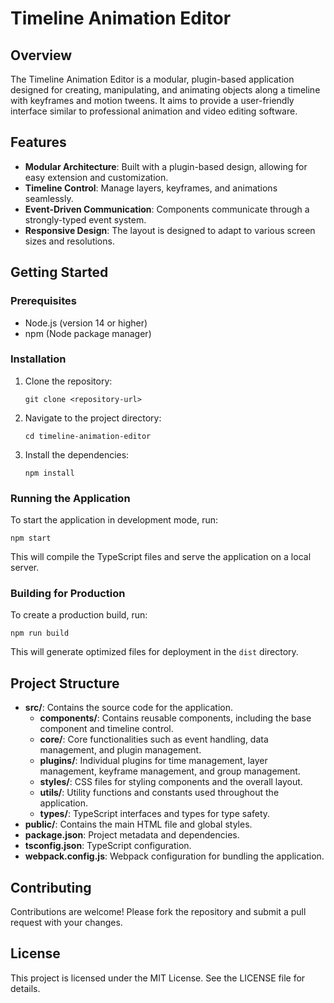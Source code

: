 # Timeline Animation Editor

## Overview
The Timeline Animation Editor is a modular, plugin-based application designed for creating, manipulating, and animating objects along a timeline with keyframes and motion tweens. It aims to provide a user-friendly interface similar to professional animation and video editing software.

## Features
- **Modular Architecture**: Built with a plugin-based design, allowing for easy extension and customization.
- **Timeline Control**: Manage layers, keyframes, and animations seamlessly.
- **Event-Driven Communication**: Components communicate through a strongly-typed event system.
- **Responsive Design**: The layout is designed to adapt to various screen sizes and resolutions.

## Getting Started

### Prerequisites
- Node.js (version 14 or higher)
- npm (Node package manager)

### Installation
1. Clone the repository:
   ```
   git clone <repository-url>
   ```
2. Navigate to the project directory:
   ```
   cd timeline-animation-editor
   ```
3. Install the dependencies:
   ```
   npm install
   ```

### Running the Application
To start the application in development mode, run:
```
npm start
```
This will compile the TypeScript files and serve the application on a local server.

### Building for Production
To create a production build, run:
```
npm run build
```
This will generate optimized files for deployment in the `dist` directory.

## Project Structure
- **src/**: Contains the source code for the application.
  - **components/**: Contains reusable components, including the base component and timeline control.
  - **core/**: Core functionalities such as event handling, data management, and plugin management.
  - **plugins/**: Individual plugins for time management, layer management, keyframe management, and group management.
  - **styles/**: CSS files for styling components and the overall layout.
  - **utils/**: Utility functions and constants used throughout the application.
  - **types/**: TypeScript interfaces and types for type safety.
- **public/**: Contains the main HTML file and global styles.
- **package.json**: Project metadata and dependencies.
- **tsconfig.json**: TypeScript configuration.
- **webpack.config.js**: Webpack configuration for bundling the application.

## Contributing
Contributions are welcome! Please fork the repository and submit a pull request with your changes.

## License
This project is licensed under the MIT License. See the LICENSE file for details.